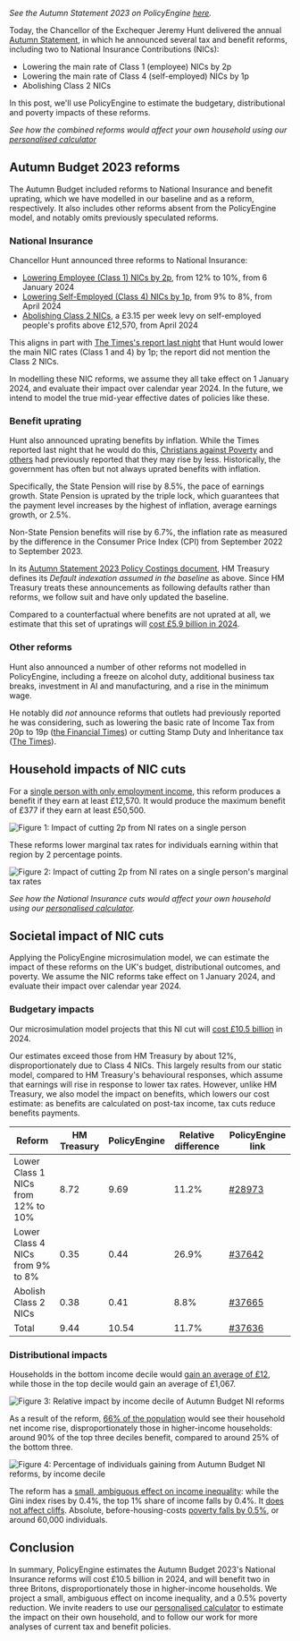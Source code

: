 _See the Autumn Statement 2023 on PolicyEngine [here](https://policyengine.org/uk/policy?focus=policyOutput.netIncome&reform=37636&region=uk&timePeriod=2024&baseline=1)._

Today, the Chancellor of the Exchequer Jeremy Hunt delivered the annual [Autumn Statement](https://assets.publishing.service.gov.uk/media/655d0a83544aea000dfb321d/Autumn_Statement_2023_Policy_Costings_-_Final.pdf), in which he announced several tax and benefit reforms, including two to National Insurance Contributions (NICs):

- Lowering the main rate of Class 1 (employee) NICs by 2p
- Lowering the main rate of Class 4 (self-employed) NICs by 1p
- Abolishing Class 2 NICs

In this post, we'll use PolicyEngine to estimate the budgetary, distributional and poverty impacts of these reforms.

_See how the combined reforms would affect your own household using our [personalised calculator](https://policyengine.org/uk/household?focus=intro&reform=37636&region=uk&timePeriod=2023&baseline=1)_

## Autumn Budget 2023 reforms

The Autumn Budget included reforms to National Insurance and benefit uprating, which we have modelled in our baseline and as a reform, respectively. It also includes other reforms absent from the PolicyEngine model, and notably omits previously speculated reforms.

### National Insurance

Chancellor Hunt announced three reforms to National Insurance:

- [Lowering Employee (Class 1) NICs by 2p](https://assets.publishing.service.gov.uk/media/655d0a83544aea000dfb321d/Autumn_Statement_2023_Policy_Costings_-_Final.pdf#page=9), from 12% to 10%, from 6 January 2024
- [Lowering Self-Employed (Class 4) NICs by 1p](https://assets.publishing.service.gov.uk/media/655d0a83544aea000dfb321d/Autumn_Statement_2023_Policy_Costings_-_Final.pdf#page=10), from 9% to 8%, from April 2024
- [Abolishing Class 2 NICs](https://assets.publishing.service.gov.uk/media/655d0a83544aea000dfb321d/Autumn_Statement_2023_Policy_Costings_-_Final.pdf#page=11), a £3.15 per week levy on self-employed people's profits above £12,570, from April 2024

This aligns in part with [The Times's report last night](https://www.thetimes.co.uk/article/national-living-wage-rise-jeremy-hunt-autumn-statement-j9f0pssxw) that Hunt would lower the main NIC rates (Class 1 and 4) by 1p; the report did not mention the Class 2 NICs.

In modelling these NIC reforms, we assume they all take effect on 1 January 2024, and evaluate their impact over calendar year 2024. In the future, we intend to model the true mid-year effective dates of policies like these.

### Benefit uprating

Hunt also announced uprating benefits by inflation. While the Times reported last night that he would do this, [Christians against Poverty](https://capuk.org/news-and-blog/what-will-be-in-the-autumn-statement) and [others](https://www.theguardian.com/society/2023/nov/15/jeremy-hunt-urged-not-to-use-sharp-fall-in-inflation-to-squeeze-benefits) had previously reported that they may rise by less. Historically, the government has often but not always uprated benefits with inflation.

Specifically, the State Pension will rise by 8.5%, the pace of earnings growth. State Pension is uprated by the triple lock, which guarantees that the payment level increases by the highest of inflation, average earnings growth, or 2.5%.

Non-State Pension benefits will rise by 6.7%, the inflation rate as measured by the difference in the Consumer Price Index (CPI) from September 2022 to September 2023.

In its [Autumn Statement 2023 Policy Costings document](https://assets.publishing.service.gov.uk/media/655d0a83544aea000dfb321d/Autumn_Statement_2023_Policy_Costings_-_Final.pdf#page=64), HM Treasury defines its _Default indexation assumed in the baseline_ as above. Since HM Treasury treats these announcements as following defaults rather than reforms, we follow suit and have only updated the baseline.

Compared to a counterfactual where benefits are not uprated at all, we estimate that this set of upratings will [cost £5.9 billion in 2024](https://policyengine.org/uk/policy?focus=policyOutput.netIncome&timePeriod=2024&region=uk&reform=1&baseline=37721).

### Other reforms

Hunt also announced a number of other reforms not modelled in PolicyEngine, including a freeze on alcohol duty, additional business tax breaks, investment in AI and manufacturing, and a rise in the minimum wage.

He notably did _not_ announce reforms that outlets had previously reported he was considering, such as lowering the basic rate of Income Tax from 20p to 19p ([the Financial Times](https://www.ft.com/content/aafea716-30d5-4518-98fe-169f6995173e)) or cutting Stamp Duty and Inheritance tax ([The Times](https://www.thetimes.co.uk/article/autumn-statement-2023-predictions-jeremy-hunt-budget-tax-cuts-03sms6x82)).

## Household impacts of NIC cuts

For a [single person with only employment income](https://policyengine.org/uk/household?focus=householdOutput.earnings&reform=37636&region=uk&timePeriod=2023&baseline=1&household=32608), this reform produces a benefit if they earn at least £12,570. It would produce the maximum benefit of £377 if they earn at least £50,500.

![Figure 1: Impact of cutting 2p from NI rates on a single person](https://user-images.githubusercontent.com/6076111/285001945-5d30d660-75c5-4fcd-9651-9b2fccab300a.png)

These reforms lower marginal tax rates for individuals earning within that region by 2 percentage points.

![Figure 2: Impact of cutting 2p from NI rates on a single person's marginal tax rates](https://user-images.githubusercontent.com/6076111/285002391-620c0fa8-7a39-4bd5-a68f-c0afa987d029.png)

_See how the National Insurance cuts would affect your own household using our [personalised calculator](https://policyengine.org/uk/household?focus=intro&reform=37636&region=uk&timePeriod=2023&baseline=1)._

## Societal impact of NIC cuts

Applying the PolicyEngine microsimulation model, we can estimate the impact of these reforms on the UK's budget, distributional outcomes, and poverty. We assume the NIC reforms take effect on 1 January 2024, and evaluate their impact over calendar year 2024.

### Budgetary impacts

Our microsimulation model projects that this NI cut will [cost £10.5 billion](https://policyengine.org/uk/policy?focus=policyOutput.netIncome&reform=37636&region=uk&timePeriod=2024&baseline=1) in 2024.

Our estimates exceed those from HM Treasury by about 12%, disproportionately due to Class 4 NICs. This largely results from our static model, compared to HM Treasury's behavioural responses, which assume that earnings will rise in response to lower tax rates. However, unlike HM Treasury, we also model the impact on benefits, which lowers our cost estimate: as benefits are calculated on post-tax income, tax cuts reduce benefits payments.

| Reform                             | HM Treasury | PolicyEngine | Relative difference | PolicyEngine link                                                                                                           |
| ---------------------------------- | ----------- | ------------ | ------------------- | --------------------------------------------------------------------------------------------------------------------------- |
| Lower Class 1 NICs from 12% to 10% | 8.72        |  9.69        | 11.2%               | [#28973](https://policyengine.org/uk/policy?focus=policyOutput.netIncome&reform=28973&region=uk&timePeriod=2024&baseline=1) |
| Lower Class 4 NICs from 9% to 8%   | 0.35        |  0.44        | 26.9%               | [#37642](https://policyengine.org/uk/policy?focus=policyOutput.netIncome&reform=37642&region=uk&timePeriod=2024&baseline=1) |
| Abolish Class 2 NICs               | 0.38        |  0.41        |  8.8%               | [#37665](https://policyengine.org/uk/policy?focus=policyOutput.netIncome&reform=37665&region=uk&timePeriod=2024&baseline=1) |
| Total                              | 9.44        | 10.54        | 11.7%               | [#37636](https://policyengine.org/uk/policy?focus=policyOutput.netIncome&reform=37636&region=uk&timePeriod=2024&baseline=1) |

### Distributional impacts

Households in the bottom income decile would [gain an average of £12](https://policyengine.org/uk/policy?focus=policyOutput.decileAverageImpact&reform=37636&region=uk&timePeriod=2024&baseline=1), while those in the top decile would gain an average of £1,067.

![Figure 3: Relative impact by income decile of Autumn Budget NI reforms](https://user-images.githubusercontent.com/6076111/284982468-181d24ac-ff5c-498b-95eb-35a1311af7bb.png)

As a result of the reform, [66% of the population](https://policyengine.org/uk/policy?focus=policyOutput.intraDecileImpact&reform=37636&region=uk&timePeriod=2024&baseline=1) would see their household net income rise, disproportionately those in higher-income households: around 90% of the top three deciles benefit, compared to around 25% of the bottom three.

![Figure 4: Percentage of individuals gaining from Autumn Budget NI reforms, by income decile](https://user-images.githubusercontent.com/6076111/284982567-35937f5f-a82a-44e0-8a11-fb651413519b.png)

The reform has a [small, ambiguous effect on income inequality](https://policyengine.org/uk/policy?focus=policyOutput.inequalityImpact&reform=37636&region=uk&timePeriod=2024&baseline=1): while the Gini index rises by 0.4%, the top 1% share of income falls by 0.4%. It [does not affect cliffs](https://policyengine.org/uk/policy?focus=policyOutput.cliffImpact&reform=37636&region=uk&timePeriod=2024&baseline=1). Absolute, before-housing-costs [poverty falls by 0.5%](https://policyengine.org/uk/policy?focus=policyOutput.povertyImpact&reform=37636&region=uk&timePeriod=2024&baseline=1), or around 60,000 individuals.

## Conclusion

In summary, PolicyEngine estimates the Autumn Budget 2023's National Insurance reforms will cost £10.5 billion in 2024, and will benefit two in three Britons, disproportionately those in higher-income households. We project a small, ambiguous effect on income inequality, and a 0.5% poverty reduction. We invite readers to use our [personalised calculator](https://policyengine.org/uk/household?focus=intro&reform=37636&region=uk&timePeriod=2023&baseline=1) to estimate the impact on their own household, and to follow our work for more analyses of current tax and benefit policies.
